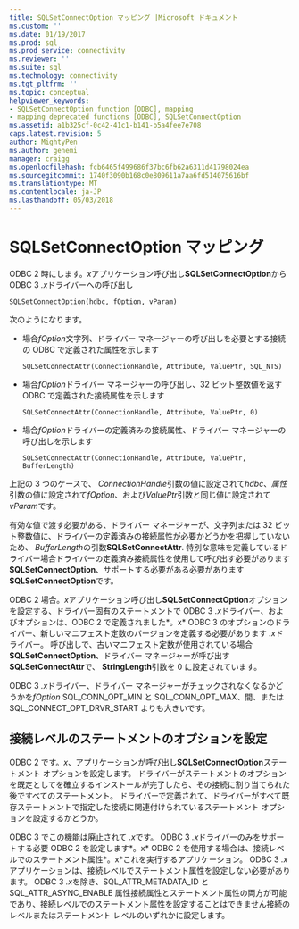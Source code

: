 ```yaml
---
title: SQLSetConnectOption マッピング |Microsoft ドキュメント
ms.custom: ''
ms.date: 01/19/2017
ms.prod: sql
ms.prod_service: connectivity
ms.reviewer: ''
ms.suite: sql
ms.technology: connectivity
ms.tgt_pltfrm: ''
ms.topic: conceptual
helpviewer_keywords:
- SQLSetConnectOption function [ODBC], mapping
- mapping deprecated functions [ODBC], SQLSetConnectOption
ms.assetid: a1b325cf-0c42-41c1-b141-b5a4fee7e708
caps.latest.revision: 5
author: MightyPen
ms.author: genemi
manager: craigg
ms.openlocfilehash: fcb6465f499686f37bc6fb62a6311d41798024ea
ms.sourcegitcommit: 1740f3090b168c0e809611a7aa6fd514075616bf
ms.translationtype: MT
ms.contentlocale: ja-JP
ms.lasthandoff: 05/03/2018
---
```

# <a name="sqlsetconnectoption-mapping"></a>SQLSetConnectOption マッピング
ODBC 2 時にします。*x*アプリケーション呼び出し**SQLSetConnectOption**から ODBC 3 *.x*ドライバーへの呼び出し  
  
```  
SQLSetConnectOption(hdbc, fOption, vParam)  
```  
  
 次のようになります。  
  
-   場合*fOption*文字列、ドライバー マネージャーの呼び出しを必要とする接続の ODBC で定義された属性を示します  
  
    ```  
    SQLSetConnectAttr(ConnectionHandle, Attribute, ValuePtr, SQL_NTS)  
    ```  
  
-   場合*fOption*ドライバー マネージャーの呼び出し、32 ビット整数値を返す ODBC で定義された接続属性を示します  
  
    ```  
    SQLSetConnectAttr(ConnectionHandle, Attribute, ValuePtr, 0)  
    ```  
  
-   場合*fOption*ドライバーの定義済みの接続属性、ドライバー マネージャーの呼び出しを示します  
  
    ```  
    SQLSetConnectAttr(ConnectionHandle, Attribute, ValuePtr, BufferLength)  
    ```  
  
 上記の 3 つのケースで、 *ConnectionHandle*引数の値に設定されて*hdbc*、*属性*引数の値に設定されて*fOption*、および*ValuePtr*引数と同じ値に設定されて*vParam*です。  
  
 有効な値で渡す必要がある、ドライバー マネージャーが、文字列または 32 ビット整数値に、ドライバーの定義済みの接続属性が必要かどうかを把握していないため、 *BufferLength*の引数**SQLSetConnectAttr**. 特別な意味を定義しているドライバー場合ドライバーの定義済み接続属性を使用して呼び出す必要があります**SQLSetConnectOption**、サポートする必要がある必要があります**SQLSetConnectOption**です。  
  
 ODBC 2 場合。*x*アプリケーション呼び出し**SQLSetConnectOption**オプションを設定する、ドライバー固有のステートメントで ODBC 3 *.x*ドライバー、およびオプションは、ODBC 2 で定義されました*。x* ODBC 3 のオプションのドライバー、新しいマニフェスト定数のバージョンを定義する必要があります *.x*ドライバー。 呼び出しで、古いマニフェスト定数が使用されている場合**SQLSetConnectOption**、ドライバー マネージャーが呼び出す**SQLSetConnectAttr**で、 **StringLength**引数を 0 に設定されています。  
  
 ODBC 3 *.x*ドライバー、ドライバー マネージャーがチェックされなくなるかどうかを*fOption* SQL_CONN_OPT_MIN と SQL_CONN_OPT_MAX、間、または SQL_CONNECT_OPT_DRVR_START よりも大きいです。  
  
## <a name="setting-statement-options-on-the-connection-level"></a>接続レベルのステートメントのオプションを設定  
 ODBC 2 です。*x*、アプリケーションが呼び出し**SQLSetConnectOption**ステートメント オプションを設定します。 ドライバーがステートメントのオプションを既定としてを確立するインストールが完了したら、その接続に割り当てられた後ですべてのステートメント。 ドライバーで定義されて、ドライバーがすべて既存ステートメントで指定した接続に関連付けられているステートメント オプションを設定するかどうか。  
  
 ODBC 3 でこの機能は廃止されて *.x*です。 ODBC 3 *.x*ドライバーのみをサポートする必要 ODBC 2 を設定します*。x* ODBC 2 を使用する場合は、接続レベルでのステートメント属性*。x*これを実行するアプリケーション。 ODBC 3 *.x*アプリケーションは、接続レベルでステートメント属性を設定しない必要があります。 ODBC 3 *.x*を除き、SQL_ATTR_METADATA_ID と SQL_ATTR_ASYNC_ENABLE 属性接続属性とステートメント属性の両方が可能であり、接続レベルでのステートメント属性を設定することはできません接続のレベルまたはステートメント レベルのいずれかに設定します。
